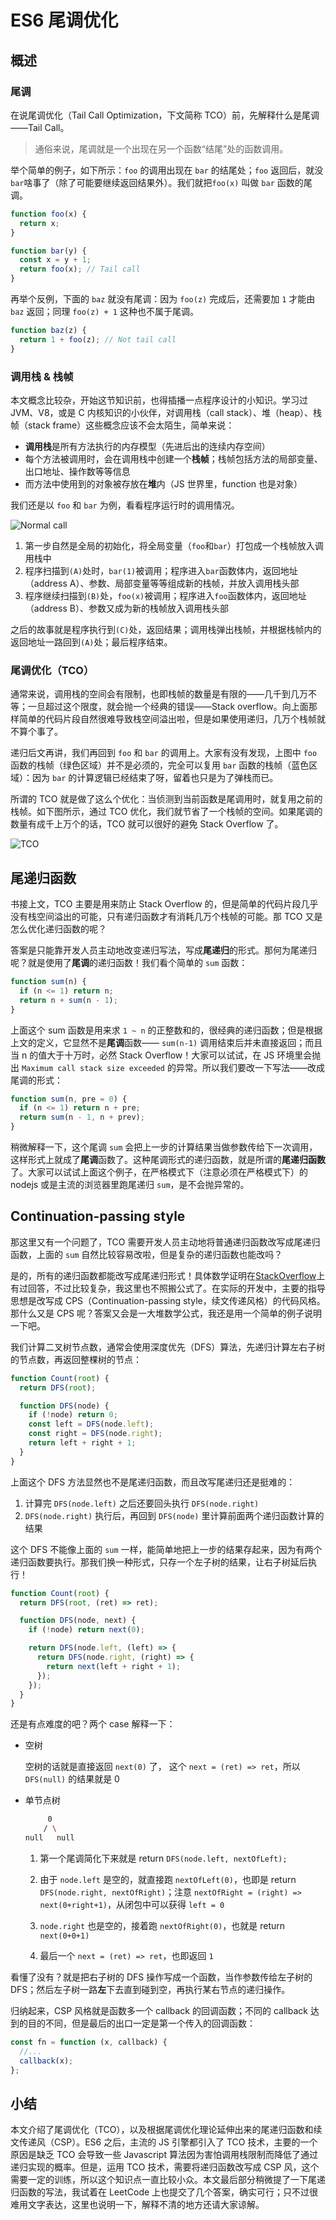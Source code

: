 # ES6 尾调优化

## 概述

### 尾调

在说尾调优化（Tail Call Optimization，下文简称 TCO）前，先解释什么是尾调——Tail Call。

> 通俗来说，尾调就是一个出现在另一个函数“结尾”处的函数调用。

举个简单的例子，如下所示：`foo` 的调用出现在 `bar` 的结尾处；`foo` 返回后，就没`bar`啥事了（除了可能要继续返回结果外）。我们就把`foo(x)` 叫做 `bar` 函数的尾调。

```javascript
function foo(x) {
  return x;
}

function bar(y) {
  const x = y + 1;
  return foo(x); // Tail call
}
```

再举个反例，下面的 `baz` 就没有尾调：因为 `foo(z)` 完成后，还需要加 `1` 才能由 `baz` 返回；同理 `foo(z) + 1` 这种也不属于尾调。

```javascript
function baz(z) {
  return 1 + foo(z); // Not tail call
}
```

### 调用栈 & 栈帧

本文概念比较杂，开始这节知识前，也得插播一点程序设计的小知识。学习过 JVM、V8，或是 C 内核知识的小伙伴，对调用栈（call stack）、堆（heap）、栈帧（stack frame）这些概念应该不会太陌生，简单来说：

- **调用栈**是所有方法执行的内存模型（先进后出的连续内存空间）
- 每个方法被调用时，会在调用栈中创建一个**栈帧**；栈帧包括方法的局部变量、出口地址、操作数等等信息
- 而方法中使用到的对象被存放在**堆**内（JS 世界里，function 也是对象）

我们还是以 `foo` 和 `bar` 为例，看看程序运行时的调用情况。

![Normal call][1]

1. 第一步自然是全局的初始化，将全局变量（`foo`和`bar`）打包成一个栈帧放入调用栈中
2. 程序扫描到`(A)`处时，`bar(1)`被调用；程序进入`bar`函数体内，返回地址（address A）、参数、局部变量等等组成新的栈帧，并放入调用栈头部
3. 程序继续扫描到`(B)`处，`foo(x)`被调用；程序进入`foo`函数体内，返回地址（address B）、参数又成为新的栈帧放入调用栈头部

之后的故事就是程序执行到`(C)`处，返回结果；调用栈弹出栈帧，并根据栈帧内的返回地址一路回到`(A)`处；最后程序结束。

### 尾调优化（TCO）

通常来说，调用栈的空间会有限制，也即栈帧的数量是有限的——几千到几万不等；一旦超过这个限度，就会抛一个经典的错误——Stack overflow。向上面那样简单的代码片段自然很难导致栈空间溢出啦，但是如果使用递归，几万个栈帧就不算个事了。

递归后文再讲，我们再回到 `foo` 和 `bar` 的调用上。大家有没有发现，上图中 `foo` 函数的栈帧（绿色区域）并不是必须的，完全可以复用 `bar` 函数的栈帧（蓝色区域）：因为 `bar` 的计算逻辑已经结束了呀，留着也只是为了弹栈而已。

所谓的 TCO 就是做了这么个优化：当侦测到当前函数是尾调用时，就复用之前的栈帧。如下图所示，通过 TCO 优化，我们就节省了一个栈帧的空间。如果尾调的数量有成千上万个的话，TCO 就可以很好的避免 Stack Overflow 了。

![TCO][2]

## 尾递归函数

书接上文，TCO 主要是用来防止 Stack Overflow 的，但是简单的代码片段几乎没有栈空间溢出的可能，只有递归函数才有消耗几万个栈帧的可能。那 TCO 又是怎么优化递归函数的呢？

答案是只能靠开发人员主动地改变递归写法，写成**尾递归**的形式。那何为尾递归呢？就是使用了**尾调**的递归函数！我们看个简单的 `sum` 函数：

```javascript
function sum(n) {
  if (n <= 1) return n;
  return n + sum(n - 1);
}
```

上面这个 sum 函数是用来求 `1 ~ n` 的正整数和的，很经典的递归函数；但是根据上文的定义，它显然不是**尾调**函数—— `sum(n-1)` 调用结束后并未直接返回；而且当 n 的值大于十万时，必然 Stack Overflow！大家可以试试，在 JS 环境里会抛出 `Maximum call stack size exceeded` 的异常。所以我们要改一下写法——改成尾调的形式：

```javascript
function sum(n, pre = 0) {
  if (n <= 1) return n + pre;
  return sum(n - 1, n + prev);
}
```

稍微解释一下，这个尾调 `sum` 会把上一步的计算结果当做参数传给下一次调用，这样形式上就成了**尾调**函数了。这种尾调形式的递归函数，就是所谓的**尾递归函数**了。大家可以试试上面这个例子，在严格模式下（注意必须在严格模式下）的 nodejs 或是主流的浏览器里跑尾递归 `sum`，是不会抛异常的。

## Continuation-passing style

那这里又有一个问题了，TCO 需要开发人员主动地将普通递归函数改写成尾递归函数，上面的 `sum` 自然比较容易改啦，但是复杂的递归函数也能改吗？

是的，所有的递归函数都能改写成尾递归形式！具体数学证明在[StackOverflow][3]上有过回答，不过比较复杂，我这里也不照搬公式了。在实际的开发中，主要的指导思想是改写成 CPS（Continuation-passing style，续文传递风格）的代码风格。那什么又是 CPS 呢？答案又会是一大堆数学公式，我还是用一个简单的例子说明一下吧。

我们计算二叉树节点数，通常会使用深度优先（DFS）算法，先递归计算左右子树的节点数，再返回整棵树的节点：

```javascript
function Count(root) {
  return DFS(root);

  function DFS(node) {
    if (!node) return 0;
    const left = DFS(node.left);
    const right = DFS(node.right);
    return left + right + 1;
  }
}
```

上面这个 DFS 方法显然也不是尾递归函数，而且改写尾递归还是挺难的：

1. 计算完 `DFS(node.left)` 之后还要回头执行 `DFS(node.right)`
2. `DFS(node.right)` 执行后，再回到 `DFS(node)` 里计算前面两个递归函数计算的结果

这个 DFS 不能像上面的 `sum` 一样，能简单地把上一步的结果存起来，因为有两个递归函数要执行。那我们换一种形式，只存一个左子树的结果，让右子树延后执行！

```javascript
function Count(root) {
  return DFS(root, (ret) => ret);

  function DFS(node, next) {
    if (!node) return next(0);

    return DFS(node.left, (left) => {
      return DFS(node.right, (right) => {
        return next(left + right + 1);
      });
    });
  }
}
```

还是有点难度的吧？两个 case 解释一下：

- 空树

  空树的话就是直接返回 `next(0)` 了， 这个 `next = (ret) => ret`，所以 `DFS(null)` 的结果就是 0

- 单节点树

  ```bash
       0
      / \
  null   null
  ```

  1. 第一个尾调简化下来就是 return `DFS(node.left, nextOfLeft);`

  2. 由于 `node.left` 是空的，就直接跑 `nextOfLeft(0)`，也即是 return `DFS(node.right, nextOfRight)`；注意 `nextOfRight = (right) => next(0+right+1)`，从闭包中可以获得 `left = 0`

  3. `node.right` 也是空的，接着跑 `nextOfRight(0)`，也就是 return `next(0+0+1)`

  4. 最后一个 `next = (ret) => ret`，也即返回 `1`

看懂了没有？就是把右子树的 DFS 操作写成一个函数，当作参数传给左子树的 DFS；然后左子树一路**左**下去直到碰到空，再执行某右节点的递归操作。

归纳起来，CSP 风格就是函数多一个 callback 的回调函数；不同的 callback 达到的目的不同，但是最后的出口一定是第一个传入的回调函数：

```javascript
const fn = function (x, callback) {
  //...
  callback(x);
};
```

## 小结

本文介绍了尾调优化（TCO），以及根据尾调优化理论延伸出来的尾递归函数和续文传递风（CSP）。ES6 之后，主流的 JS 引擎都引入了 TCO 技术，主要的一个原因是缺乏 TCO 会导致一些 Javascript 算法因为害怕调用栈限制而降低了通过递归实现的概率。但是，运用 TCO 技术，需要将递归函数改写成 CSP 风，这个需要一定的训练，所以这个知识点一直比较小众。本文最后部分稍微提了一下尾递归函数的写法，我试着在 LeetCode 上也提交了几个答案，确实可行；只不过很难用文字表达，这里也说明一下，解释不清的地方还请大家谅解。

[1]: ./img/normal.drawio.png
[2]: ./img/tco.drawio.png
[3]: https://stackoverflow.com/questions/1888702/are-there-problems-that-cannot-be-written-using-tail-recursion
